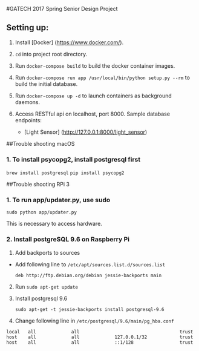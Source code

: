 #GATECH 2017 Spring Senior Design Project

## Setting up:

1. Install [Docker] (https://www.docker.com/).

2. `cd` into project root directory.

3. Run `docker-compose build` to build the docker container images.

3. Run `docker-compose run app /usr/local/bin/python setup.py --rm` to build the initial database.

4. Run `docker-compose up -d` to launch containers as background daemons.

5. Access RESTful api on localhost, port 8000.
   Sample database endpoints:
   * [Light Sensor] (http://127.0.0.1:8000/light_sensor)

##Trouble shooting macOS
### 1. To install psycopg2, install postgresql first
`brew install postgresql`
`pip install psycopg2`

##Trouble shooting RPi 3
### 1. To run app/updater.py, use sudo
`sudo python app/updater.py`

This is necessary to access hardware.

### 2. Install postgreSQL 9.6 on Raspberry Pi

1. Add backports to sources
 - Add following line to `/etc/apt/sources.list.d/sources.list`

    `deb http://ftp.debian.org/debian jessie-backports main`

2. Run `sudo apt-get update`

3. Install postgresql 9.6

    `sudo apt-get -t jessie-backports install postgresql-9.6`

4. Change following line in `/etc/postgresql/9.6/main/pg_hba.conf`
```
local   all             all                                     trust
host    all             all             127.0.0.1/32            trust
host    all             all             ::1/128                 trust
```

